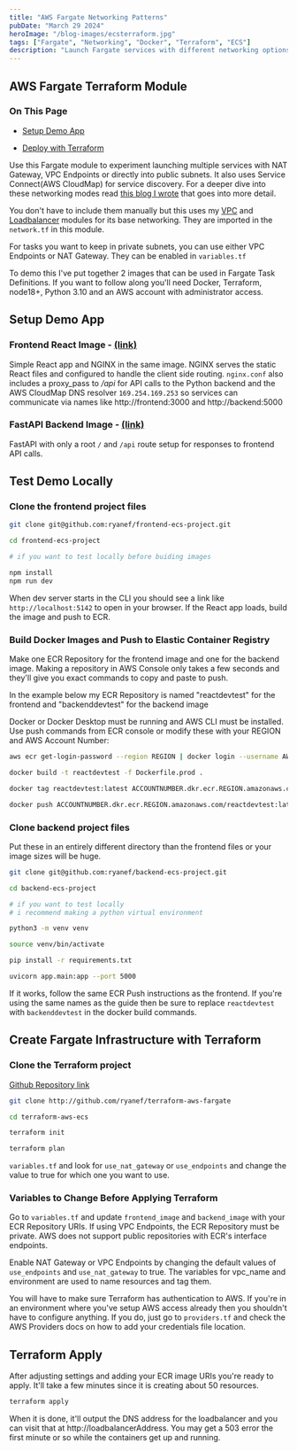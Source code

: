 ```yaml
---
title: "AWS Fargate Networking Patterns"
pubDate: "March 29 2024"
heroImage: "/blog-images/ecsterraform.jpg"
tags: ["Fargate", "Networking", "Docker", "Terraform", "ECS"]
description: "Launch Fargate services with different networking options for tasks running in private subnets."
---
```

## AWS Fargate Terraform Module

### On This Page

- [Setup Demo App](#test-demo-locally)

- [Deploy with Terraform](#clone-the-terraform-project)

Use this Fargate module to experiment launching multiple services with NAT Gateway, VPC Endpoints or directly into public subnets. It also uses Service Connect(AWS CloudMap) for service discovery. For a deeper dive into these networking modes read [this blog I wrote](https://ryanf.dev/blog/aws-fargate-vpc-networking) that goes into more detail.

You don't have to include them manually but this uses my [VPC](https://registry.terraform.io/modules/ryanef/vpc/aws/latest) and [Loadbalancer](https://registry.terraform.io/modules/ryanef/loadbalancer/aws/latest) modules for its base networking. They are imported in the `network.tf` in this module.

For tasks you want to keep in private subnets, you can use either VPC Endpoints or NAT Gateway. They can be enabled in `variables.tf`

To demo this I've put together 2 images that can be used in Fargate Task Definitions. If you want to follow along you'll need Docker, Terraform, node18+, Python 3.10 and an AWS account with administrator access.

## Setup Demo App

### Frontend React Image - [(link)](https://github.com/ryanef/frontend-ecs-project) 

Simple React app and NGINX in the same image. NGINX serves the static React files and configured to handle the client side routing. `nginx.conf` also includes a proxy_pass to */api* for API calls to the Python backend and the AWS CloudMap DNS resolver ```169.254.169.253``` so services can communicate via names like http://frontend:3000 and http://backend:5000

### FastAPI Backend Image - [(link)](https://github.com/ryanef/backend-ecs-project)

FastAPI with only a root `/` and `/api` route setup for responses to frontend API calls.

## Test Demo Locally

### Clone the frontend project files

```bash
git clone git@github.com:ryanef/frontend-ecs-project.git

cd frontend-ecs-project

# if you want to test locally before buiding images

npm install
npm run dev
```

When dev server starts in the CLI you should see a link like `http://localhost:5142` to open in your browser. If the React app loads, build the image and push to ECR.

### Build Docker Images and Push to Elastic Container Registry

Make one ECR Repository for the frontend image and one for the backend image. Making a repository in AWS Console only takes a few seconds and they'll give you exact commands to copy and paste to push.

In the example below my ECR Repository is named "reactdevtest" for the frontend and "backenddevtest" for the backend image

Docker or Docker Desktop must be running and AWS CLI must be installed. Use push commands from ECR console or modify these with your REGION and AWS Account Number:

```bash
aws ecr get-login-password --region REGION | docker login --username AWS --password-stdin ACCOUNTNUMBER.dkr.ecr.REGION.amazonaws.com

docker build -t reactdevtest -f Dockerfile.prod .

docker tag reactdevtest:latest ACCOUNTNUMBER.dkr.ecr.REGION.amazonaws.com/reactdevtest:latest

docker push ACCOUNTNUMBER.dkr.ecr.REGION.amazonaws.com/reactdevtest:latest
```

### Clone backend project files

Put these in an entirely different directory than the frontend files or your image sizes will be huge.

```bash
git clone git@github.com:ryanef/backend-ecs-project.git

cd backend-ecs-project

# if you want to test locally 
# i recommend making a python virtual environment

python3 -m venv venv

source venv/bin/activate

pip install -r requirements.txt

uvicorn app.main:app --port 5000
```

If it works, follow the same ECR Push instructions as the frontend. If you're using the same names as the guide then be sure to replace `reactdevtest` with `backenddevtest` in the docker build commands.

## Create Fargate Infrastructure with Terraform

### Clone the Terraform project

[Github Repository link](https://github.com/ryanef/terraform-aws-fargate)

```bash
git clone http://github.com/ryanef/terraform-aws-fargate

cd terraform-aws-ecs

terraform init

terraform plan
```

`variables.tf` and look for `use_nat_gateway` or `use_endpoints` and change the value to true for which one you want to use.

### Variables to Change Before Applying Terraform

Go to `variables.tf` and update `frontend_image` and `backend_image` with your ECR Repository URIs. If using VPC Endpoints, the ECR Repository must be private. AWS does not support public repositories with ECR's interface endpoints.  

Enable NAT Gateway or VPC Endpoints by changing the default values of `use_endpoints` and `use_nat_gateway` to true. The variables for vpc_name and environment are used to name resources and tag them.

You will have to make sure Terraform has authentication to AWS. If you're in an environment where you've setup AWS access already then you shouldn't have to configure anything. If you do, just go to `providers.tf` and check the AWS Providers docs on how to add your credentials file location.

## Terraform Apply

After adjusting settings and adding your ECR image URIs you're ready to apply. It'll take a few minutes since it is creating about 50 resources.

```bash
terraform apply
```

When it is done, it'll output the DNS address for the loadbalancer and you can visit that at http://loadbalancerAddress. You may get a 503 error the first minute or so while the containers get up and running.

